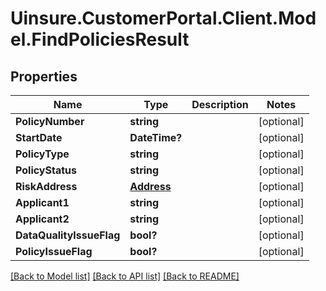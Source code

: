 # Uinsure.CustomerPortal.Client.Model.FindPoliciesResult

## Properties

Name | Type | Description | Notes
------------ | ------------- | ------------- | -------------
**PolicyNumber** | **string** |  | [optional] 
**StartDate** | **DateTime?** |  | [optional] 
**PolicyType** | **string** |  | [optional] 
**PolicyStatus** | **string** |  | [optional] 
**RiskAddress** | [**Address**](Address.md) |  | [optional] 
**Applicant1** | **string** |  | [optional] 
**Applicant2** | **string** |  | [optional] 
**DataQualityIssueFlag** | **bool?** |  | [optional] 
**PolicyIssueFlag** | **bool?** |  | [optional] 

[[Back to Model list]](../README.md#documentation-for-models) [[Back to API list]](../README.md#documentation-for-api-endpoints) [[Back to README]](../README.md)

